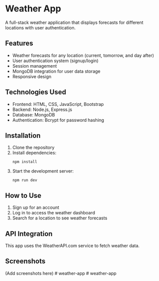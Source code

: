 # Weather App

A full-stack weather application that displays forecasts for different locations with user authentication.

## Features

- Weather forecasts for any location (current, tomorrow, and day after)
- User authentication system (signup/login)
- Session management
- MongoDB integration for user data storage
- Responsive design

## Technologies Used

- Frontend: HTML, CSS, JavaScript, Bootstrap
- Backend: Node.js, Express.js
- Database: MongoDB
- Authentication: Bcrypt for password hashing

## Installation

1. Clone the repository
2. Install dependencies:
   ```
   npm install
   ```
3. Start the development server:
   ```
   npm run dev
   ```

## How to Use

1. Sign up for an account
2. Log in to access the weather dashboard
3. Search for a location to see weather forecasts

## API Integration

This app uses the WeatherAPI.com service to fetch weather data.

## Screenshots

(Add screenshots here) # weather-app
#   w e a t h e r - a p p  
 